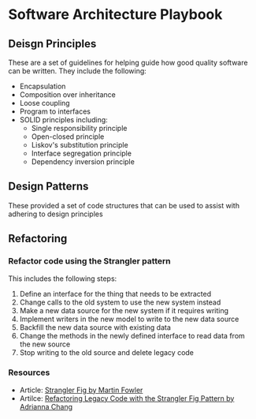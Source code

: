 # Software Architecture Playbook

## Deisgn Principles

These are a set of guidelines for helping guide how good quality software can be written. They include the following:

* Encapsulation
* Composition over inheritance
* Loose coupling
* Program to interfaces
* SOLID principles including:
  * Single responsibility principle
  * Open-closed principle
  * Liskov's substitution principle
  * Interface segregation principle
  * Dependency inversion principle

## Design Patterns

These provided a set of code structures that can be used to assist with adhering to design principles

## Refactoring

### Refactor code using the Strangler pattern

This includes the following steps:

1. Define an interface for the thing that needs to be extracted
2. Change calls to the old system to use the new system instead
3. Make a new data source for the new system if it requires writing
4. Implement writers in the new model to write to the new data source
5. Backfill the new data source with existing data
6. Change the methods in the newly defined interface to read data from the new source
7. Stop writing to the old source and delete legacy code

### Resources

- Article: [Strangler Fig by Martin Fowler](https://martinfowler.com/bliki/StranglerFigApplication.html)
- Artilce: [Refactoring Legacy Code with the Strangler Fig Pattern by Adrianna Chang](https://shopify.engineering/refactoring-legacy-code-strangler-fig-pattern)

